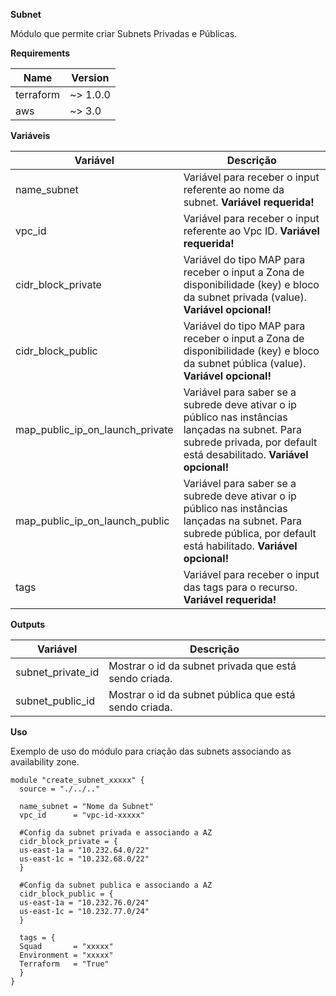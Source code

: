 **Subnet**

Módulo que permite criar Subnets Privadas e Públicas.


**Requirements**

| Name | Version |
| ------ | ------ |
| terraform | ~> 1.0.0 |
| aws | ~> 3.0 | 


**Variáveis**

| Variável | Descrição |
| ------ | ------ |
| name_subnet | Variável para receber o input referente ao nome da subnet. **Variável requerida!** |
| vpc_id | Variável para receber o input referente ao Vpc ID. **Variável requerida!** |
| cidr_block_private | Variável do tipo MAP para receber o input a Zona de disponibilidade (key) e bloco da subnet privada (value). **Variável opcional!** |
| cidr_block_public | Variável do tipo MAP para receber o input a Zona de disponibilidade (key) e bloco da subnet pública (value). **Variável opcional!** |
| map_public_ip_on_launch_private | Variável para saber se a subrede deve ativar o ip público nas instâncias lançadas na subnet. Para subrede privada, por default está desabilitado. **Variável opcional!** |
| map_public_ip_on_launch_public | Variável para saber se a subrede deve ativar o ip público nas instâncias lançadas na subnet. Para subrede pública, por default está habilitado. **Variável opcional!** |
| tags | Variável para receber o input das tags para o recurso. **Variável requerida!** |


**Outputs**

| Variável | Descrição |
| ------ | ------ |
| subnet_private_id | Mostrar o id da subnet privada que está sendo criada. |
| subnet_public_id | Mostrar o id da subnet pública que está sendo criada. |


**Uso**

Exemplo de uso do módulo para criação das subnets associando as availability zone.

```
module "create_subnet_xxxxx" {
  source = "./../.."

  name_subnet = "Nome da Subnet"
  vpc_id      = "vpc-id-xxxxx"
    
  #Config da subnet privada e associando a AZ
  cidr_block_private = {
  us-east-1a = "10.232.64.0/22"
  us-east-1c = "10.232.68.0/22"
  }

  #Config da subnet publica e associando a AZ
  cidr_block_public = {
  us-east-1a = "10.232.76.0/24"
  us-east-1c = "10.232.77.0/24"
  }

  tags = {
  Squad       = "xxxxx"
  Environment = "xxxxx"
  Terraform   = "True"
  }
}
```